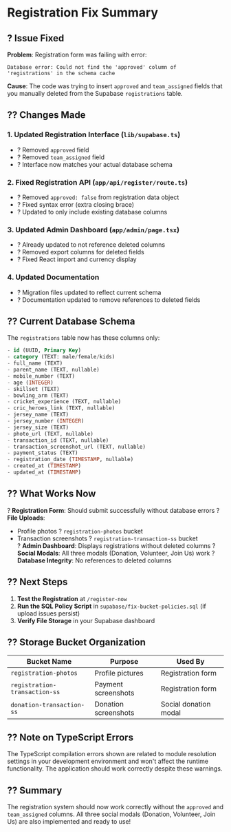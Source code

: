 # Registration Fix Summary

## ? **Issue Fixed**

**Problem**: Registration form was failing with error:
```
Database error: Could not find the 'approved' column of 'registrations' in the schema cache
```

**Cause**: The code was trying to insert `approved` and `team_assigned` fields that you manually deleted from the Supabase `registrations` table.

## ?? **Changes Made**

### 1. Updated Registration Interface (`lib/supabase.ts`)
- ? Removed `approved` field
- ? Removed `team_assigned` field
- ? Interface now matches your actual database schema

### 2. Fixed Registration API (`app/api/register/route.ts`)
- ? Removed `approved: false` from registration data object
- ? Fixed syntax error (extra closing brace)
- ? Updated to only include existing database columns

### 3. Updated Admin Dashboard (`app/admin/page.tsx`)
- ? Already updated to not reference deleted columns
- ? Removed export columns for deleted fields
- ? Fixed React import and currency display

### 4. Updated Documentation
- ? Migration files updated to reflect current schema
- ? Documentation updated to remove references to deleted fields

## ?? **Current Database Schema**

The `registrations` table now has these columns only:
```sql
- id (UUID, Primary Key)
- category (TEXT: male/female/kids) 
- full_name (TEXT)
- parent_name (TEXT, nullable)
- mobile_number (TEXT)
- age (INTEGER)
- skillset (TEXT)
- bowling_arm (TEXT)
- cricket_experience (TEXT, nullable)
- cric_heroes_link (TEXT, nullable)
- jersey_name (TEXT)
- jersey_number (INTEGER)
- jersey_size (TEXT)
- photo_url (TEXT, nullable)
- transaction_id (TEXT, nullable)
- transaction_screenshot_url (TEXT, nullable)
- payment_status (TEXT)
- registration_date (TIMESTAMP, nullable)
- created_at (TIMESTAMP)
- updated_at (TIMESTAMP)
```

## ?? **What Works Now**

? **Registration Form**: Should submit successfully without database errors
? **File Uploads**: 
- Profile photos ? `registration-photos` bucket
- Transaction screenshots ? `registration-transaction-ss` bucket  
? **Admin Dashboard**: Displays registrations without deleted columns
? **Social Modals**: All three modals (Donation, Volunteer, Join Us) work
? **Database Integrity**: No references to deleted columns

## ?? **Next Steps**

1. **Test the Registration** at `/register-now`
2. **Run the SQL Policy Script** in `supabase/fix-bucket-policies.sql` (if upload issues persist)
3. **Verify File Storage** in your Supabase dashboard

## ?? **Storage Bucket Organization**

| Bucket Name | Purpose | Used By |
|-------------|---------|---------|
| `registration-photos` | Profile pictures | Registration form |
| `registration-transaction-ss` | Payment screenshots | Registration form |  
| `donation-transaction-ss` | Donation screenshots | Social donation modal |

## ?? **Note on TypeScript Errors**

The TypeScript compilation errors shown are related to module resolution settings in your development environment and won't affect the runtime functionality. The application should work correctly despite these warnings.

## ?? **Summary**

The registration system should now work correctly without the `approved` and `team_assigned` columns. All three social modals (Donation, Volunteer, Join Us) are also implemented and ready to use!